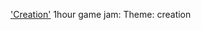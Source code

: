 

['Creation'](https://jasonify.github.io/1-hour-Jams/002-js-game/)
1hour game jam:
Theme: creation
